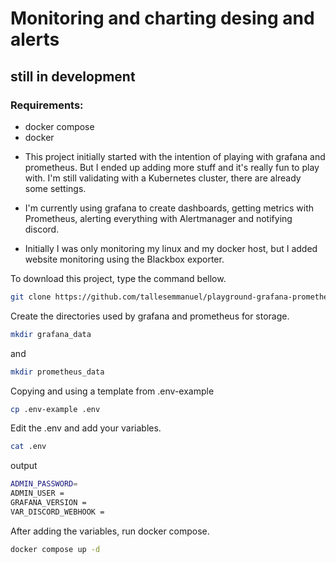 # Monitoring and charting desing and alerts

## still in development

### Requirements:

* docker compose
* docker

- This project initially started with the intention of playing with grafana and prometheus. But I ended up adding more stuff and it's really fun to play with. I'm still validating with a Kubernetes cluster, there are already some settings.

- I'm currently using grafana to create dashboards, getting metrics with Prometheus, alerting everything with Alertmanager and notifying discord.

- Initially I was only monitoring my linux and my docker host, but I added website monitoring using the Blackbox exporter.

To download this project, type the command bellow.

```sh
git clone https://github.com/tallesemmanuel/playground-grafana-prometheus.git
```

Create the directories used by grafana and prometheus for storage.

```sh
mkdir grafana_data
```

and

```sh
mkdir prometheus_data
```

Copying and using a template from .env-example

```sh
cp .env-example .env
```

Edit the .env and add your variables.

```sh
cat .env
```

output

```sh
ADMIN_PASSWORD= 
ADMIN_USER = 
GRAFANA_VERSION = 
VAR_DISCORD_WEBHOOK =
```

After adding the variables, run docker compose.

```sh
docker compose up -d
```
